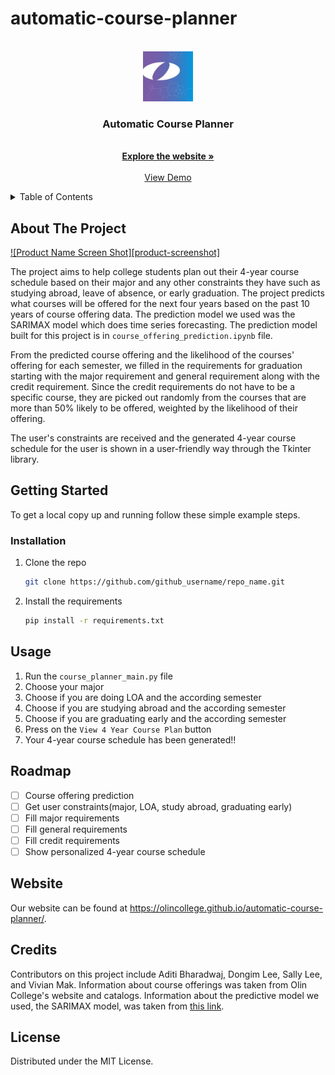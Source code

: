 # automatic-course-planner

<!-- PROJECT LOGO -->
<br />
<div align="center">
  <a href="https://github.com/olincollege/automatic-course-planner">
    <img src="olincollege_logo.jpeg" alt="Logo" width="80" height="80">
  </a>

<h3 align="center">Automatic Course Planner</h3>

  <p align="center">
    <br />
    <a href="https://olincollege.github.io/automatic-course-planner"><strong>Explore the website »</strong></a>
    <br />
    <br />
    <a href="https://www.youtube.com/watch?v=y_L1suXd7xI">View Demo</a>
</div>

<!-- TABLE OF CONTENTS -->
<details>
  <summary>Table of Contents</summary>
  <ol>
    <li>
      <a href="#about-the-project">About The Project</a>
    </li>
    <li>
      <a href="#getting-started">Getting Started</a>
      <ul>
        <li><a href="#installation">Installation</a></li>
      </ul>
    </li>
    <li><a href="#usage">Usage</a></li>
    <li><a href="#roadmap">Roadmap</a></li>
    <li><a href="#license">License</a></li>
  </ol>
</details>


<!-- ABOUT THE PROJECT -->
## About The Project

[![Product Name Screen Shot][product-screenshot]](https://example.com)

The project aims to help college students plan out their 4-year course schedule based on their major and any other constraints they have such as studying abroad, leave of absence, or early graduation. The project predicts what courses will be offered for the next four years based on the past 10 years of course offering data. The prediction model we used was the SARIMAX model which does time series forecasting. The prediction model built for this project is in `course_offering_prediction.ipynb` file.    

From the predicted course offering and the likelihood of the courses' offering for each semester, we filled in the requirements for graduation starting with the major requirement and general requirement along with the credit requirement. Since the credit requirements do not have to be a specific course, they are picked out randomly from the courses that are more than 50% likely to be offered, weighted by the likelihood of their offering. 

The user's constraints are received and the generated 4-year course schedule for the user is shown in a user-friendly way through the Tkinter library.  



<!-- GETTING STARTED -->
## Getting Started
To get a local copy up and running follow these simple example steps.

### Installation

1. Clone the repo
   ```sh
   git clone https://github.com/github_username/repo_name.git
   ```
2. Install the requirements
   ```sh
   pip install -r requirements.txt
   ```


<!-- USAGE EXAMPLES -->
## Usage

1. Run the `course_planner_main.py` file
2. Choose your major
3. Choose if you are doing LOA and the according semester 
4. Choose if you are studying abroad and the according semester
5. Choose if you are graduating early and the according semester
6. Press on the `View 4 Year Course Plan` button
7. Your 4-year course schedule has been generated!!


<!-- ROADMAP -->
## Roadmap

- [ ] Course offering prediction
- [ ] Get user constraints(major, LOA, study abroad, graduating early)
- [ ] Fill major requirements
- [ ] Fill general requirements
- [ ] Fill credit requirements
- [ ] Show personalized 4-year course schedule

<!-- WEBSITE -->
## Website
Our website can be found at <a>https://olincollege.github.io/automatic-course-planner/</a>.

<!-- CREDITS -->
## Credits
Contributors on this project include Aditi Bharadwaj, Dongim Lee, Sally Lee, and Vivian Mak. Information about course offerings was taken from Olin College's website and catalogs. Information about the predictive model we used, the SARIMAX model, was taken from <a href="https://www.statsmodels.org/dev/generated/statsmodels.tsa.statespace.sarimax.SARIMAX.html">this link</a>.

<!-- LICENSE -->
## License
Distributed under the MIT License.
